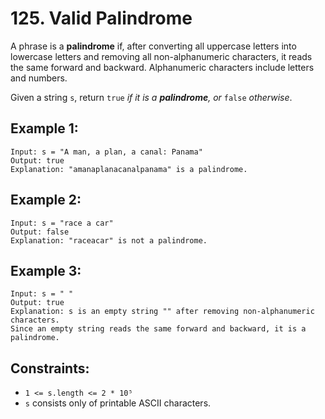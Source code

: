 # 125. Valid Palindrome

A phrase is a **palindrome** if, after converting all uppercase letters into lowercase letters and removing all non-alphanumeric characters, it reads the same forward and backward. Alphanumeric characters include letters and numbers.

Given a string `s`, return `true` _if it is a **palindrome**, or_ `false` _otherwise_.

## Example 1:

```
Input: s = "A man, a plan, a canal: Panama"
Output: true
Explanation: "amanaplanacanalpanama" is a palindrome.
```

## Example 2:

```
Input: s = "race a car"
Output: false
Explanation: "raceacar" is not a palindrome.
```

## Example 3:

```
Input: s = " "
Output: true
Explanation: s is an empty string "" after removing non-alphanumeric characters.
Since an empty string reads the same forward and backward, it is a palindrome.
```

## Constraints:

- `1 <= s.length <= 2 * 10⁵`
- `s` consists only of printable ASCII characters.
